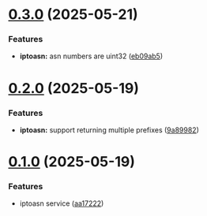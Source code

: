 # [0.3.0](https://github.com/TecharoHQ/thoth-proto/compare/v0.2.0...v0.3.0) (2025-05-21)


### Features

* **iptoasn:** asn numbers are uint32 ([eb09ab5](https://github.com/TecharoHQ/thoth-proto/commit/eb09ab58433133c54ec00938d856e3f798cae230))

# [0.2.0](https://github.com/TecharoHQ/thoth-proto/compare/v0.1.0...v0.2.0) (2025-05-19)


### Features

* **iptoasn:** support returning multiple prefixes ([9a89982](https://github.com/TecharoHQ/thoth-proto/commit/9a89982410d66d1b48c892c84f51a54cfa7ad432))

# [0.1.0](https://github.com/TecharoHQ/thoth-proto/compare/v0.0.1...v0.1.0) (2025-05-19)


### Features

* iptoasn service ([aa17222](https://github.com/TecharoHQ/thoth-proto/commit/aa172229ac6d476407c8268a13e9127eaf8c7dbe))
